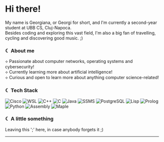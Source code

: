 # Hi there!
My name is Georgiana, or Georgi for short, and I'm currently a second-year student at UBB CS, Cluj-Napoca. </br>
Besides coding and exploring this vast field, I'm also a big fan of travelling, cycling and discovering good music. ;)

### ☾ About me
⟡ Passionate about computer networks, operating systems and cybersecurity! </br>
⟡ Currently learning more about artificial intelligence! </br>
⟡ Curious and open to learn more about anything computer science-related! </br>

### ☾ Tech Stack
![Cisco](https://img.shields.io/badge/Cisco-1BA0D7?style=for-the-badge&logo=cisco&logoColor=white)
![WSL](https://img.shields.io/badge/WSL-4E9A06?style=for-the-badge&logo=linux&logoColor=white)
![C++](https://img.shields.io/badge/C++-00599C?style=for-the-badge&logo=c%2B%2B&logoColor=white)
![C](https://img.shields.io/badge/C-A8B9CC?style=for-the-badge&logo=c&logoColor=white)
![Java](https://img.shields.io/badge/Java-007396?style=for-the-badge&logo=java&logoColor=white)
![SSMS](https://img.shields.io/badge/SSMS-CC2927?style=for-the-badge&logo=microsoftsqlserver&logoColor=white)
![PostgreSQL](https://img.shields.io/badge/PostgreSQL-336791?style=for-the-badge&logo=postgresql&logoColor=white)
![Lisp](https://img.shields.io/badge/Lisp-9F1D20?style=for-the-badge&logo=lisp&logoColor=white)
![Prolog](https://img.shields.io/badge/Prolog-9F1D20?style=for-the-badge&logo=prolog&logoColor=white)
![Python](https://img.shields.io/badge/Python-3776AB?style=for-the-badge&logo=python&logoColor=white)
![Assembly](https://img.shields.io/badge/Assembly-525252?style=for-the-badge&logo=assembly&logoColor=white)
![Maple](https://img.shields.io/badge/Maple-D22128?style=for-the-badge&logo=maple&logoColor=white)

### ☾ A little something
Leaving this ';' here, in case anybody forgets it ;)

---
